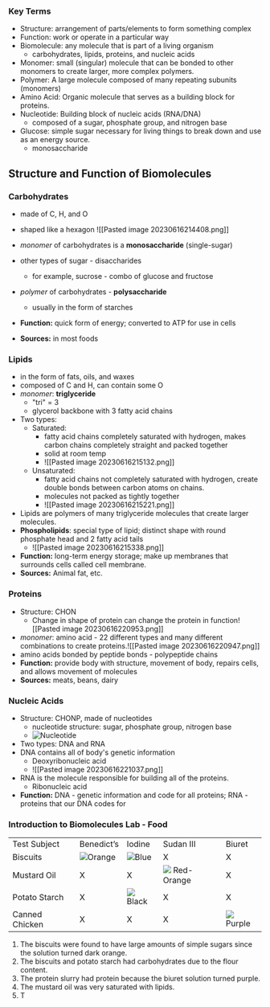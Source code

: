 ### Key Terms
- Structure: arrangement of parts/elements to form something complex
- Function: work or operate in a particular way
- Biomolecule: any molecule that is part of a living organism
	- carbohydrates, lipids, proteins, and nucleic acids
- Monomer: small (singular) molecule that can be bonded to other monomers to create larger, more complex polymers.
- Polymer: A large molecule composed of many repeating subunits (monomers)
- Amino Acid: Organic molecule that serves as a building block for proteins.
- Nucleotide: Building block of nucleic acids (RNA/DNA)
	- composed of a sugar, phosphate group, and nitrogen base
- Glucose: simple sugar necessary for living things to break down and use as an energy source.
	- monosaccharide

## Structure and Function of Biomolecules

### Carbohydrates
- made of C, H, and O
- shaped like a hexagon
![[Pasted image 20230616214408.png]]

- *monomer* of carbohydrates is a **monosaccharide** (single-sugar)
- other types of sugar - disaccharides
	- for example, sucrose - combo of glucose and fructose
- *polymer* of carbohydrates - **polysaccharide**
	- usually in the form of starches
- **Function:** quick form of energy; converted to ATP for use in cells
- **Sources:** in most foods

### Lipids
- in the form of fats, oils, and waxes
- composed of C and H, can contain some O
- *monomer*: **triglyceride**
	- "tri" = 3
	- glycerol backbone with 3 fatty acid chains
- Two types:
	- Saturated:
		- fatty acid chains completely saturated with hydrogen, makes carbon chains completely straight and packed together
		- solid at room temp
		- ![[Pasted image 20230616215132.png]]
	- Unsaturated:
		- fatty acid chains not completely saturated with hydrogen, create double bonds between carbon atoms on chains.
		- molecules not packed as tightly together
		- ![[Pasted image 20230616215221.png]]
- Lipids are polymers of many triglyceride molecules that create larger molecules.
- **Phospholipids**: special type of lipid; distinct shape with round phosphate head and 2 fatty acid tails
	- ![[Pasted image 20230616215338.png]]
- **Function:** long-term energy storage; make up membranes that surrounds cells called cell membrane.
- **Sources:** Animal fat, etc.

### Proteins
- Structure: CHON
	- Change in shape of protein can change the protein in function![[Pasted image 20230616220953.png]]
- *monomer*: amino acid - 22 different types and many different combinations to create proteins.![[Pasted image 20230616220947.png]]
- amino acids bonded by peptide bonds - polypeptide chains
- **Function:** provide body with structure, movement of body, repairs cells, and allows movement of molecules
- **Sources:** meats, beans, dairy

### Nucleic Acids
- Structure: CHONP, made of nucleotides
	- nucleotide structure: sugar, phosphate group, nitrogen base
	- ![Nucleotide](https://cedu-spw-p06.austin.utexas.edu/canvas-files/BioA-66431/unit01/lsn04/U01L04EXN08.PNG)
- Two types: DNA and RNA
- DNA contains all of body's genetic information
	- Deoxyribonucleic acid
	- ![[Pasted image 20230616221037.png]]
- RNA is the molecule responsible for building all of the proteins.
	- Ribonucleic acid
- **Function:** DNA - genetic information and code for all proteins; RNA - proteins that our DNA codes for

### Introduction to Biomolecules Lab - Food


|   |   |   |   |   |
|---|---|---|---|---|
|Test Subject|Benedict’s|Iodine|Sudan III|Biuret|
|Biscuits|![](https://lh6.googleusercontent.com/GEx6oDtyNCMM4YG7fEsF6DjH9k7TPtsNAvfw9fVbn-4--P-R7gaGsOSOTqK_cK1VGqSYxVi0nsfg6gBzQYgCuGyMVMWNTtAQ-Qlv8gdtFxZb1aapQr8uPFmlTSC9YeKoKr-ZY16JS-BZUOxC9tElR3o)Orange|![](https://lh6.googleusercontent.com/j6gAnTKe7rXtrWqipHXQuX6XLy3Ac2tjpNZVKmvvLPn0WDLSyqbjsJeCrCK2IROTVauyAcVTYRdl8p6nZ2Q_Kuf1_FZ8BCAMR0hdgsiNhN8z22i-dDRzXX4eujjMPkIflw52GAPn5JCUtyR6IG5nDos)Blue|X|X|
|Mustard Oil|X|X|![](https://lh6.googleusercontent.com/PM-59KzNwXLn8eyCe0A9dPiHq58a7lIoxeVuoTR9bjvxz8KCz27rwQ3_FH3Jsf1_f7gEX142V-ETAxvDe3y3MXWI8Vg0mWNXSesGl6_pjgMOjMt4esBbmtLo6MrZTW9jFHg-QuiWVjYndnTJfeLb9Fk) Red-Orange|X|
|Potato Starch|X|![](https://lh3.googleusercontent.com/DXWgZwrBKOXEP1sXMyooMTrPQqqkPgjcFVYmsnHVd1DWwdAqRW2SEVTK9ZxRvdPCQZ7xb46DVSvB1mKwDXqyUfYEEb1McqUW7Xj3Bki3eoHyXuyW7D2zOxpZ_FRw4j7YH3WjCO9jn8_agbNdDRpatYo)Black|X|X|
|Canned Chicken|X|X|X|![](https://lh6.googleusercontent.com/MHpPx5_yK3HJcVbDNNjUr49iy6OEzDwy4QwFm_x2DgW5cLbsth_J9Vqir4GzkRKctmTLjcTgKGJSvLOWKo25lI_uoFdTsp0rvMEEPAKTUAipOqkx4-s1NM_DHq6q6Sri2XXXl67oZcFwpEbd1Dk8Mk8)Purple|


1. The biscuits were found to have large amounts of simple sugars since the solution turned dark orange.
2. The biscuits and potato starch had carbohydrates due to the flour content.
3. The protein slurry had protein because the biuret solution turned purple.
4. The mustard oil was very saturated with lipids.
5. T